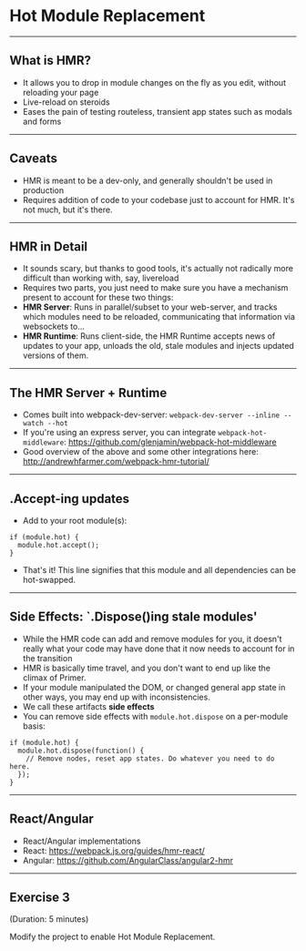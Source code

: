 # Hot Module Replacement

---

## What is HMR?

- It allows you to drop in module changes on the fly as you edit, without reloading your page
- Live-reload on steroids
- Eases the pain of testing routeless, transient app states such as modals and forms

---

## Caveats

 - HMR is meant to be a dev-only, and generally shouldn't be used in production
 - Requires addition of code to your codebase just to account for HMR. It's not much, but it's there.

---

## HMR in Detail

- It sounds scary, but thanks to good tools, it's actually not radically more difficult than working with, say, livereload
- Requires two parts, you just need to make sure you have a mechanism present to account for these two things:
- **HMR Server**: Runs in parallel/subset to your web-server, and tracks which modules need to be reloaded, communicating that information via websockets to...
- **HMR Runtime**: Runs client-side, the HMR Runtime accepts news of updates to your app, unloads the old, stale modules and injects updated versions of them.

---

## The HMR Server + Runtime

- Comes built into webpack-dev-server: `webpack-dev-server --inline --watch --hot`
- If you're using an express server, you can integrate `webpack-hot-middleware`: https://github.com/glenjamin/webpack-hot-middleware
- Good overview of the above and some other integrations here: http://andrewhfarmer.com/webpack-hmr-tutorial/

---

## .Accept-ing updates

- Add to your root module(s):
```
if (module.hot) {
  module.hot.accept();
}
```
- That's it! This line signifies that this module and all dependencies can be hot-swapped.

---

## Side Effects: `.Dispose()ing stale modules'
- While the HMR code can add and remove modules for you, it doesn't really what your code may have done that it now needs to account for in the transition
- HMR is basically time travel, and you don't want to end up like the climax of Primer.
- If your module manipulated the DOM, or changed general app state in other ways, you may end up with inconsistencies.
- We call these artifacts **side effects**
- You can remove side effects with `module.hot.dispose` on a per-module basis:

```
if (module.hot) {
  module.hot.dispose(function() {
    // Remove nodes, reset app states. Do whatever you need to do here.
  });
}
```

---

## React/Angular

- React/Angular implementations
- React: https://webpack.js.org/guides/hmr-react/
- Angular: https://github.com/AngularClass/angular2-hmr

---

## Exercise 3

(Duration: 5 minutes)

Modify the project to enable Hot Module Replacement.
